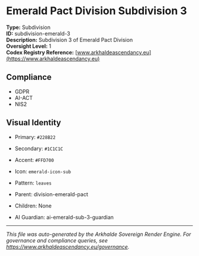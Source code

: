 # Emerald Pact Division Subdivision 3

**Type:** Subdivision  
**ID:** subdivision-emerald-3  
**Description:** Subdivision 3 of Emerald Pact Division  
**Oversight Level:** 1  
**Codex Registry Reference:** [www.arkhaldeascendancy.eu](https://www.arkhaldeascendancy.eu)

## Compliance

- GDPR
- AI-ACT
- NIS2

## Visual Identity

- Primary: `#228B22`
- Secondary: `#1C1C1C`
- Accent: `#FFD700`
- Icon: `emerald-icon-sub`
- Pattern: `leaves`


- Parent: division-emerald-pact
- Children: None
- AI Guardian: ai-emerald-sub-3-guardian

---

*This file was auto-generated by the Arkhalde Sovereign Render Engine. For governance and compliance queries, see https://www.arkhaldeascendancy.eu/governance.*